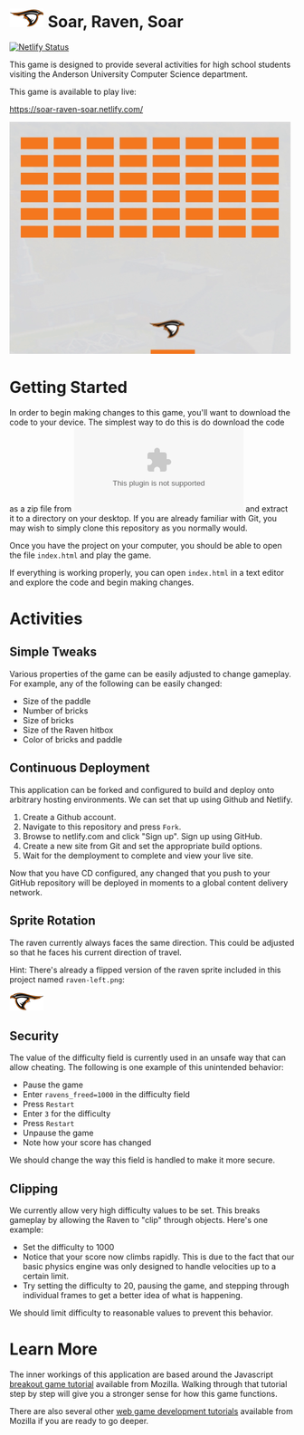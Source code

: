 ![The AU Raven](media/raven-right.png) Soar, Raven, Soar
========================================================

[![Netlify Status](https://api.netlify.com/api/v1/badges/98c981b3-7bb6-4834-92ea-f8aea67465db/deploy-status)](https://app.netlify.com/sites/soar-raven-soar/deploys)

This game is designed to provide several activities for high school students visiting the Anderson University Computer Science department.

This game is available to play live:

https://soar-raven-soar.netlify.com/

[![Game demo animation](media/demo.gif)](https://soar-raven-soar.netlify.com/)

Getting Started
===============

In order to begin making changes to this game, you'll want to download the code to your device. The simplest way to do this is do download the code as a zip file from ![here](https://github.com/jncraton/soar-raven-soar/archive/master.zip) and extract it to a directory on your desktop. If you are already familiar with Git, you may wish to simply clone this repository as you normally would.

Once you have the project on your computer, you should be able to open the file `index.html` and play the game.

If everything is working properly, you can open `index.html` in a text editor and explore the code and begin making changes.

Activities
==========

Simple Tweaks
-------------

Various properties of the game can be easily adjusted to change gameplay. For example, any of the following can be easily changed:

- Size of the paddle
- Number of bricks
- Size of bricks
- Size of the Raven hitbox
- Color of bricks and paddle

Continuous Deployment
---------------------

This application can be forked and configured to build and deploy onto arbitrary hosting environments. We can set that up using Github and Netlify.

1. Create a Github account.
2. Navigate to this repository and press `Fork`.
3. Browse to netlify.com and click "Sign up". Sign up using GitHub.
4. Create a new site from Git and set the appropriate build options.
5. Wait for the demployment to complete and view your live site.

Now that you have CD configured, any changed that you push to your GitHub repository will be deployed in moments to a global content delivery network.

Sprite Rotation
---------------

The raven currently always faces the same direction. This could be adjusted so that he faces his current direction of travel.

Hint: There's already a flipped version of the raven sprite included in this project named `raven-left.png`:

![Raven facing left](media/raven-left.png)

Security
--------

The value of the difficulty field is currently used in an unsafe way that can allow cheating. The following is one example of this unintended behavior:

- Pause the game
- Enter `ravens_freed=1000` in the difficulty field
- Press `Restart`
- Enter `3` for the difficulty
- Press `Restart`
- Unpause the game
- Note how your score has changed

We should change the way this field is handled to make it more secure.

Clipping
--------

We currently allow very high difficulty values to be set. This breaks gameplay by allowing the Raven to "clip" through objects. Here's one example:

- Set the difficulty to 1000
- Notice that your score now climbs rapidly. This is due to the fact that our basic physics engine was only designed to handle velocities up to a certain limit.
- Try setting the difficulty to 20, pausing the game, and stepping through individual frames to get a better idea of what is happening.

We should limit difficulty to reasonable values to prevent this behavior.

Learn More
==========

The inner workings of this application are based around the Javascript [breakout game tutorial](https://developer.mozilla.org/en-US/docs/Games/Tutorials/2D_Breakout_game_pure_JavaScript) available from Mozilla. Walking through that tutorial step by step will give you a stronger sense for how this game functions.

There are also several other [web game development tutorials](https://developer.mozilla.org/en-US/docs/Games/Tutorials) available from Mozilla if you are ready to go deeper.
